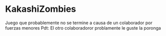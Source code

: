 # KakashiZombies
Juego que probablemente no se termine a causa de un colaborador por fuerzas menores
Pdt: El otro colaboradoror problamente le guste la poronga
